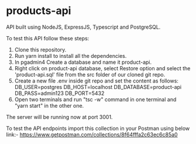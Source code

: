 # products-api

API built using NodeJS, ExpressJS, Typescript and PostgreSQL.

To test this API follow these steps:

1. Clone this repository.
2. Run yarn install to install all the dependencies.
3. In pgadmin4 Create a database and name it product-api.
4. Right click on product-api database, select Restore option and select the 'product-api.sql' file from the src folder of our cloned git repo.
5. Create a new file .env inside git repo and set the content as follows:
    DB_USER=postgres
    DB_HOST=localhost
    DB_DATABASE=product-api
    DB_PASS=admin123
    DB_PORT=5432
6. Open two terminals and run "tsc -w" command in one terminal and "yarn start" in the other one.

The server will be running now at port 3001.

To test the API endpoints import this collection in your Postman using below link:-
https://www.getpostman.com/collections/8f64fffa2c63ec6c85a0

